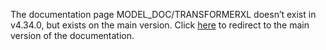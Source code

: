 The documentation page MODEL\_DOC/TRANSFORMERXL doesn’t exist in v4.34.0, but exists on the main version. Click [here](/docs/transformers/main/en/model_doc/transformerxl) to redirect to the main version of the documentation.